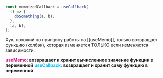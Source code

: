 ```js
const memoizedCallback = useCallback(
  () => {
    doSomething(a, b);
  },
  [a, b],
);
```

Хук, похожий по принципу работы на [[useMemo]], только возвращает функцию (колбэк), которая изменяется ТОЛЬКО если изменяются зависимости. 

**<span style="font-weight: bold; color: mediumvioletred;">useMemo:</span> возвращает и хранит вычисленное значение функции в переменной**
**<span style="font-weight: bold; color: deepskyblue;">useCallback:</span> возвращает и хранит саму функцию в переменной**